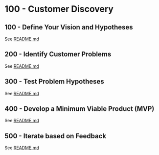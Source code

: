 # 100 - Customer Discovery

## 100 - Define Your Vision and Hypotheses

See [README.md](./100/README.md)

## 200 - Identify Customer Problems

See [README.md](./200/README.md)

## 300 - Test Problem Hypotheses

See [README.md](./300/README.md)

## 400 - Develop a Minimum Viable Product (MVP)

See [README.md](./400/README.md)

## 500 - Iterate based on Feedback

See [README.md](./500/README.md)